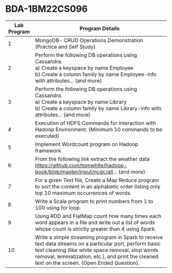 # BDA-1BM22CS096

| Lab Program | Program Details                                                                                                                                                                 |
|-------------|---------------------------------------------------------------------------------------------------------------------------------------------------------------------------------|
| 1           | MongoDB- CRUD Operations Demonstration (Practice and Self Study)                                                                                                                |
| 2           | Perform the following DB operations using Cassandra.<br> a) Create a keyspace by name Employee<br> b) Create a column family by name Employee-info with attributes... (and more) |
| 3           | Perform the following DB operations using Cassandra.<br> a) Create a keyspace by name Library<br> b) Create a column family by name Library-info with attributes... (and more)    |
| 4           | Execution of HDFS Commands for interaction with Hadoop Environment. (Minimum 10 commands to be executed)                                                                      |
| 5           | Implement Wordcount program on Hadoop framework                                                                                                                                 |
| 6           | From the following link extract the weather data https://github.com/tomwhite/hadoop-book/blob/master/input/ncdc/all... (and more)                                               |
| 7           | For a given Text file, Create a Map Reduce program to sort the content in an alphabetic order listing only top 10 maximum occurrences of words.                               |
| 8           | Write a Scala program to print numbers from 1 to 100 using for loop.                                                                                                             |
| 9           | Using RDD and FlatMap count how many times each word appears in a file and write out a list of words whose count is strictly greater than 4 using Spark.                      |
| 10          | Write a simple streaming program in Spark to receive text data streams on a particular port, perform basic text cleaning (like white space removal, stop words removal, lemmatization, etc.), and print the cleaned text on the screen. (Open Ended Question). |
